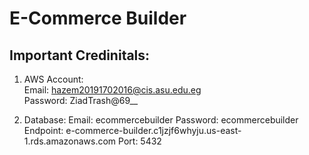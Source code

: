 # E-Commerce Builder

## Important Credinitals:

1. AWS Account: <br/>
Email: hazem20191702016@cis.asu.edu.eg <br/>
Password: ZiadTrash@69__

2. Database:
Email: ecommercebuilder
Password: ecommercebuilder
Endpoint: e-commerce-builder.c1jzjf6whyju.us-east-1.rds.amazonaws.com
Port: 5432
